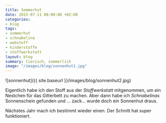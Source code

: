 ```yaml
---
title: Sommerhut
date: 2015-07-11 00:00:00 +02:00
categories:
- blog
tags:
- sommerhut
- schnabelina
- webstoff
- kinderstoffe
- stoffwerkstatt
layout: blog
summary: tierisch, sommerlich
image: "/images/blog/sonnenhut1.jpg"
---
```


![sonnenhut]({{ site.baseurl }}/images/blog/sonnenhut2.jpg)

Eigentlich habe ich den Stoff aus der *Stoffwerkstatt* mitgenommen, um ein Nestchen für das Gitterbett zu machen. Aber dann habe ich *Schnabelinas* Sonnenschein gefunden und ... zack... wurde doch ein Sonnenhut draus.

Nächstes Jahr mach ich bestimmt wieder einen. Der Schnitt hat super funktioniert.  
